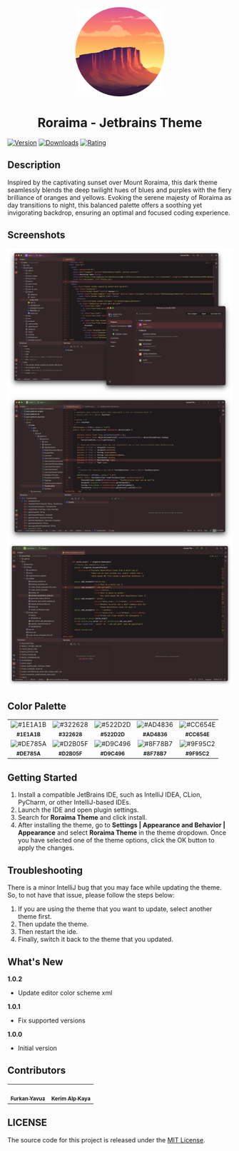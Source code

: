 <p align="center">
   <a href="https://plugins.jetbrains.com/plugin/22961-roraima-theme">
    <img src="./icon.png" alt="Logo" width=200>
  </a>
</p>

<h1 align="center">
Roraima - Jetbrains Theme
</h1>

[![Version](https://img.shields.io/jetbrains/plugin/v/22961-roraima-theme.svg?label=Version&style=for-the-badge&logo=jetbrains)](https://plugins.jetbrains.com/plugin/22961-roraima-theme)
[![Downloads](https://img.shields.io/jetbrains/plugin/d/22961-roraima-theme.svg?style=for-the-badge&logo=jetbrains)](https://plugins.jetbrains.com/plugin/22961-roraima-theme)
[![Rating](https://img.shields.io/jetbrains/plugin/r/rating/22961-roraima-theme?label=Rating&style=for-the-badge&logo=jetbrains)](https://plugins.jetbrains.com/plugin/22961-roraima-theme)

## Description

Inspired by the captivating sunset over Mount Roraima, this dark theme seamlessly blends the deep twilight hues of 
blues and purples with the fiery brilliance of oranges and yellows. Evoking the serene majesty of Roraima as day 
transitions to night, this balanced palette offers a soothing yet invigorating backdrop, ensuring an optimal and 
focused coding experience.

## Screenshots

<img src="screenshot-1.png" alt="screenshot">
<img src="screenshot-2.png" alt="screenshot">
<img src="screenshot-3.png" alt="screenshot">

## Color Palette

<table>
   <tr>
      <td align="center"><img src="https://codigrate.com/util/color/1E1A1B.png" alt="#1E1A1B"><br/><sub><b>#1E1A1B</b></sub><br/></td>
      <td align="center"><img src="https://codigrate.com/util/color/322628.png" alt="#322628"><br/><sub><b>#322628</b></sub><br/></td>
      <td align="center"><img src="https://codigrate.com/util/color/522D2D.png" alt="#522D2D"><br/><sub><b>#522D2D</b></sub><br/></td>
      <td align="center"><img src="https://codigrate.com/util/color/AD4836.png" alt="#AD4836"><br/><sub><b>#AD4836</b></sub><br/></td>
      <td align="center"><img src="https://codigrate.com/util/color/CC654E.png" alt="#CC654E"><br/><sub><b>#CC654E</b></sub><br/></td>
   </tr>
   <tr>
      <td align="center"><img src="https://codigrate.com/util/color/DE785A.png" alt="#DE785A"><br/><sub><b>#DE785A</b></sub><br/></td>
      <td align="center"><img src="https://codigrate.com/util/color/D2B05F.png" alt="#D2B05F"><br/><sub><b>#D2B05F</b></sub><br/></td>
      <td align="center"><img src="https://codigrate.com/util/color/D9C496.png" alt="#D9C496"><br/><sub><b>#D9C496</b></sub><br/></td>
      <td align="center"><img src="https://codigrate.com/util/color/8F78B7.png" alt="#8F78B7"><br/><sub><b>#8F78B7</b></sub><br/></td>
      <td align="center"><img src="https://codigrate.com/util/color/9F95C2.png" alt="#9F95C2"><br/><sub><b>#9F95C2</b></sub><br/></td>
   </tr>
</table>

## Getting Started

1. Install a compatible JetBrains IDE, such as IntelliJ IDEA, CLion, PyCharm, or other IntelliJ-based IDEs.
2. Launch the IDE and open plugin settings.
3. Search for **Roraima Theme** and click install.
4. After installing the theme, go to **Settings | Appearance and Behavior | Appearance** and select **Roraima
   Theme** in the theme dropdown. Once you have selected one of the theme options, click the OK button to apply the
   changes.

## Troubleshooting

There is a minor IntelliJ bug that you may face while updating the theme.
So, to not have that issue, please follow the steps below:

1. If you are using the theme that you want to update, select another theme first.
2. Then update the theme.
3. Then restart the ide.
4. Finally, switch it back to the theme that you updated.

## What's New

<b>1.0.2</b>
<ul>
    <li>
        Update editor color scheme xml
    </li>
</ul>
<b>1.0.1</b>
<ul>
    <li>
        Fix supported versions
    </li>
</ul>
<b>1.0.0</b>
<ul>
    <li>
        Initial version
    </li>
</ul>

## Contributors

<!-- ALL-CONTRIBUTORS-LIST:START - Do not remove or modify this section -->
<!-- prettier-ignore-start -->
<!-- markdownlint-disable -->
<table>
  <tr>
    <td align="center"><a href="https://github.com/furknyavuz"><img src="https://avatars0.githubusercontent.com/u/2248168?s=460&u=435ef6ade0785a7a135ce56cae751fb3ade1d126&v=4" width="100px;" alt=""/><br /><sub><b>Furkan Yavuz</b></sub></a><br /></td>
    <td align="center"><a href="https://github.com/kerimalp"><img src="https://avatars.githubusercontent.com/u/90132495?v=4" width="100px;" alt=""/><br /><sub><b>Kerim Alp Kaya</b></sub></a><br /></td>
  </tr>
</table>

<!-- markdownlint-enable -->
<!-- prettier-ignore-end -->

<!-- ALL-CONTRIBUTORS-LIST:END -->

## LICENSE

The source code for this project is released under the [MIT License](LICENSE).

